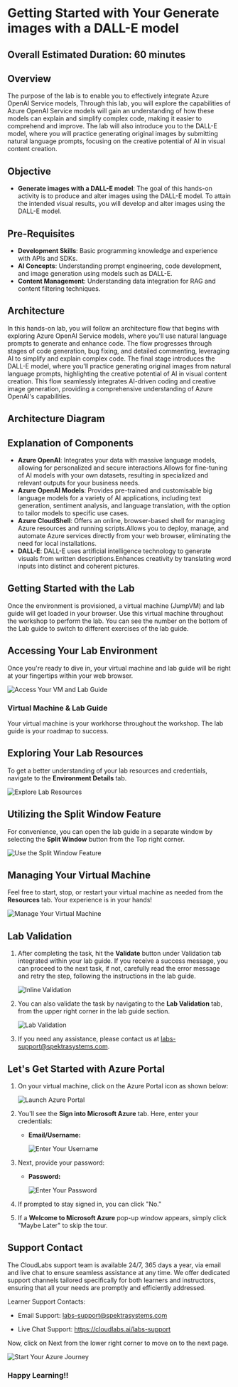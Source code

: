 # Getting Started with Your Generate images with a DALL-E model

## Overall Estimated Duration: 60 minutes

## Overview

The purpose of the lab is to enable you to effectively integrate Azure OpenAI Service models, Through this lab, you will explore the capabilities of Azure OpenAI Service models  will gain an understanding of how these models can explain and simplify complex code, making it easier to comprehend and improve. The lab will also introduce you to the DALL-E model, where you will practice generating original images by submitting natural language prompts, focusing on the creative potential of AI in visual content creation.

## Objective 

- **Generate images with a DALL-E model**: The goal of this hands-on activity is to produce and alter images using the DALL-E model. To attain the intended visual results, you will develop and alter images using the DALL-E model.

## Pre-Requisites

- **Development Skills**: Basic programming knowledge and experience with APIs and SDKs.
- **AI Concepts**: Understanding prompt engineering, code development, and image generation using models such as DALL-E.
- **Content Management**: Understanding data integration for RAG and content filtering techniques.

## Architecture

In this hands-on lab, you will follow an architecture flow that begins with exploring Azure OpenAI Service models, where you'll use natural language prompts to generate and enhance code. The flow progresses through stages of code generation, bug fixing, and detailed commenting, leveraging AI to simplify and explain complex code. The final stage introduces the DALL-E model, where you'll practice generating original images from natural language prompts, highlighting the creative potential of AI in visual content creation. This flow seamlessly integrates AI-driven coding and creative image generation, providing a comprehensive understanding of Azure OpenAI's capabilities.

## Architecture Diagram

## Explanation of Components

- **Azure OpenAI**: Integrates your data with massive language models, allowing for personalized and secure interactions.Allows for fine-tuning of AI models with your own datasets, resulting in specialized and relevant outputs for your business needs.
- **Azure OpenAI Models**: Provides pre-trained and customisable big language models for a variety of AI applications, including text generation, sentiment analysis, and language translation, with the option to tailor models to specific use cases.
- **Azure CloudShell**: Offers an online, browser-based shell for managing Azure resources and running scripts.Allows you to deploy, manage, and automate Azure services directly from your web browser, eliminating the need for local installations.
- **DALL-E**: DALL-E uses artificial intelligence technology to generate visuals from written descriptions.Enhances creativity by translating word inputs into distinct and coherent pictures.

## Getting Started with the Lab

Once the environment is provisioned, a virtual machine (JumpVM) and lab guide will get loaded in your browser. Use this virtual machine throughout the workshop to perform the lab. You can see the number on the bottom of the Lab guide to switch to different exercises of the lab guide.
 
## Accessing Your Lab Environment
 
Once you're ready to dive in, your virtual machine and lab guide will be right at your fingertips within your web browser.
 
![Access Your VM and Lab Guide](./media/labguide-1.png)

### Virtual Machine & Lab Guide
 
Your virtual machine is your workhorse throughout the workshop. The lab guide is your roadmap to success.
 
## Exploring Your Lab Resources
 
To get a better understanding of your lab resources and credentials, navigate to the **Environment Details** tab.
 
![Explore Lab Resources](./media/env-1.png)
 
## Utilizing the Split Window Feature
 
For convenience, you can open the lab guide in a separate window by selecting the **Split Window** button from the Top right corner.
 
![Use the Split Window Feature](./media/spl.png)
 
## Managing Your Virtual Machine
 
Feel free to start, stop, or restart your virtual machine as needed from the **Resources** tab. Your experience is in your hands!
 
![Manage Your Virtual Machine](./media/res.png)

## Lab Validation

1. After completing the task, hit the **Validate** button under Validation tab integrated within your lab guide. If you receive a success message, you can proceed to the next task, if not, carefully read the error message and retry the step, following the instructions in the lab guide.

   ![Inline Validation](./media/inline-validation.png)

1. You can also validate the task by navigating to the **Lab Validation** tab, from the upper right corner in the lab guide section.

   ![Lab Validation](./media/lab-validation.png)

1. If you need any assistance, please contact us at labs-support@spektrasystems.com.

## Let's Get Started with Azure Portal
 
1. On your virtual machine, click on the Azure Portal icon as shown below:
 
   ![Launch Azure Portal](./media/sc900-image(1).png)
 
2. You'll see the **Sign into Microsoft Azure** tab. Here, enter your credentials:
 
   - **Email/Username:** <inject key="AzureAdUserEmail"></inject>
 
       ![Enter Your Username](./media/sc900-image-1.png)
 
3. Next, provide your password:
 
   - **Password:** <inject key="AzureAdUserPassword"></inject>
 
       ![Enter Your Password](./media/sc900-image-2.png)
 
4. If prompted to stay signed in, you can click "No."
 
5. If a **Welcome to Microsoft Azure** pop-up window appears, simply click "Maybe Later" to skip the tour.
 
## Support Contact

The CloudLabs support team is available 24/7, 365 days a year, via email and live chat to ensure seamless assistance at any time. We offer dedicated support channels tailored specifically for both learners and instructors, ensuring that all your needs are promptly and efficiently addressed.

Learner Support Contacts:

- Email Support: labs-support@spektrasystems.com

- Live Chat Support: https://cloudlabs.ai/labs-support

Now, click on Next from the lower right corner to move on to the next page.

![Start Your Azure Journey](./media/sc900-image(3).png)

### Happy Learning!!




